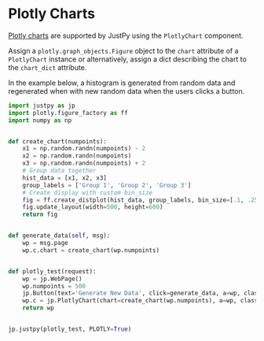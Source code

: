 # Plotly Charts

[Plotly charts](https://plotly.com/python/) are supported by JustPy using the `PlotlyChart` component.

Assign a `plotly.graph_objects.Figure` object to the `chart` attribute of a `PlotlyChart` instance or alternatively, assign a dict describing the chart to the `chart_dict` attribute.

In the example below, a histogram is generated from random data and regenerated when with new random data when the users clicks a button.

```python
import justpy as jp
import plotly.figure_factory as ff
import numpy as np


def create_chart(numpoints):
    x1 = np.random.randn(numpoints) - 2
    x2 = np.random.randn(numpoints)
    x3 = np.random.randn(numpoints) + 2
    # Group data together
    hist_data = [x1, x2, x3]
    group_labels = ['Group 1', 'Group 2', 'Group 3']
    # Create display with custom bin_size
    fig = ff.create_distplot(hist_data, group_labels, bin_size=[.1, .25, .5])
    fig.update_layout(width=500, height=600)
    return fig


def generate_data(self, msg):
    wp = msg.page
    wp.c.chart = create_chart(wp.numpoints)


def plotly_test(request):
    wp = jp.WebPage()
    wp.numpoints = 500
    jp.Button(text='Generate New Data', click=generate_data, a=wp, classes=jp.Styles.button_simple + ' m-2 p-2')
    wp.c = jp.PlotlyChart(chart=create_chart(wp.numpoints), a=wp, classes='border m-2 p-6', style='width: 600px')
    return wp


jp.justpy(plotly_test, PLOTLY=True)
```